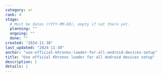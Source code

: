 ```yaml
---
category: xr
rank: 4
stage:
  # Must be dates (YYYY-MM-DD), empty if not there yet.
  planning: ""
  ongoing: ""
  done: ""
created: "2024-11-30"
last_updated: "2024-11-30"
anchor: "use-official-khronos-loader-for-all-android-devices-setup"
title: "Use official Khronos loader for all Android devices setup"
description: |
details: |
---
```

